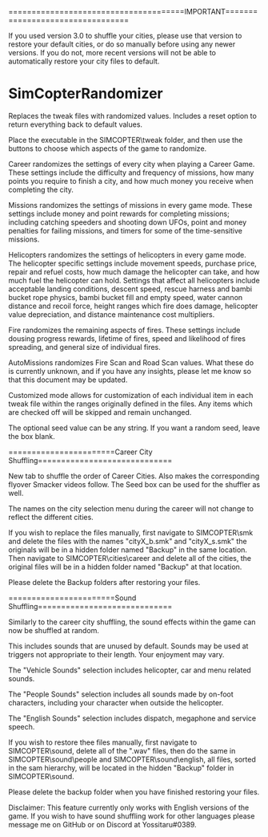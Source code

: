 ======================================IMPORTANT=================================

If you used version 3.0 to shuffle your cities, please use that version to restore your default cities, or do so manually before using any newer versions. If you do not, more recent versions will not be able to automatically restore your city files to default.

# SimCopterRandomizer
Replaces the tweak files with randomized values. Includes a reset option to return everything back to default values.

Place the executable in the SIMCOPTER\tweak folder, and then use the buttons to choose which aspects of the game to randomize.

Career randomizes the settings of every city when playing a Career Game. These settings include the difficulty and frequency of missions, how many points you require to finish a city, and how much money you receive when completing the city.

Missions randomizes the settings of missions in every game mode. These settings include money and point rewards for completing missions; including catching speeders and shooting down UFOs, point and money penalties for failing missions, and timers for some of the time-sensitive missions.

Helicopters randomizes the settings of helicopters in every game mode. The helicopter specific settings include movement speeds, purchase price, repair and refuel costs, how much damage the helicopter can take, and how much fuel the helicopter can hold. Settings that affect all helicopters include acceptable landing conditions, descent speed, rescue harness and bambi bucket rope physics, bambi bucket fill and empty speed, water cannon distance and recoil force, height ranges which fire does damage, helicopter value depreciation, and distance maintenance cost multipliers.

Fire randomizes the remaining aspects of fires. These settings include dousing progress rewards, lifetime of fires, speed and likelihood of fires spreading, and general size of individual fires.

AutoMissions randomizes Fire Scan and Road Scan values. What these do is currently unknown, and if you have any insights, please let me know so that this document may be updated.

Customized mode allows for customization of each individual item in each tweak file within the ranges originally defined in the files. Any items which are checked off will be skipped and remain unchanged.

The optional seed value can be any string. If you want a random seed, leave the box blank.

=======================Career City Shuffling=============================

New tab to shuffle the order of Career Cities. Also makes the corresponding flyover Smacker videos follow. The Seed box can be used for the shuffler as well.

The names on the city selection menu during the career will not change to reflect the different cities.

If you wish to replace the files manually, first navigate to SIMCOPTER\smk and delete the files with the names "cityX_b.smk" and "cityX_s.smk" the originals will be in a hidden folder named "Backup" in the same location.
Then navigate to SIMCOPTER\cities\career and delete all of the cities, the original files will be in a hidden folder named "Backup" at that location.

Please delete the Backup folders after restoring your files.

=======================Sound Shuffling=============================

Similarly to the career city shuffling, the sound effects within the game can now be shuffled at random.

This includes sounds that are unused by default. Sounds may be used at triggers not appropriate to their length. Your enjoyment may vary.

The "Vehicle Sounds" selection includes helicopter, car and menu related sounds.

The "People Sounds" selection includes all sounds made by on-foot characters, including your character when outside the helicopter.

The "English Sounds" selection includes dispatch, megaphone and service speech.

If you wish to restore thee files manually, first navigate to SIMCOPTER\sound, delete all of the ".wav" files, then do the same in SIMCOPTER\sound\people and SIMCOPTER\sound\english, all files, sorted in the sam hierarchy, will be located in the hidden "Backup" folder in SIMCOPTER\sound.

Please delete the backup folder when you have finished restoring your files.

Disclaimer: This feature currently only works with English versions of the game. If you wish to have sound shuffling work for other languages please message me on GitHub or on Discord at Yossitaru#0389.
